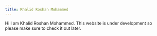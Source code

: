 ```yaml
---
title: Khalid Roshan Mohammed
---
```

Hi I am Khalid Roshan Mohammed. This website is under development so please make sure to check it out later.
